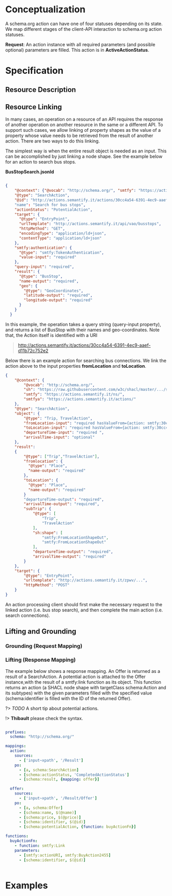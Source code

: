 
# Conceptualization

A schema.org action can have one of four statuses depending on its state. We map different stages of the client-API interaction to schema.org action statuses.

**Request**: An action instance with all required parameters (and possible optional) parameters are filled. This action is in **ActiveActionStatus**.

# Specification

## Resource Description

## Resource Linking

In many cases, an operation on a resource of an API requires the response of another operation on another resource in the same or a different API. To support such cases, we allow linking of property shapes as the value of a property whose value needs to be retrieved from the result of another action. There are two ways to do this linking. 

The simplest way is when the entire result object is needed as an input. This can be accomplished by just linking a node shape. See the example below for an action to search bus stops.

**BusStopSearch.jsonld**
```json

{
    "@context": {"@vocab": "http://schema.org/", "smtfy": "https://actions.semantify.it/vocab/"},
    "@type": "SearchAction",
    "@id": "http://actions.semantify.it/actions/30cc4a54-6391-4ec9-aaef-d11b72c752e2"
    "name": "Search for bus stops",
    "actionStatus": "PotentialAction",
    "target": {
      "@type": "EntryPoint",
      "urlTemplate": "http://actions.semantify.it/api/vao/busstops",
      "httpMethod": "GET",
      "encodingType": "application/ld+json",
      "contentType": "application/ld+json"
    },
    "smtfy:authentication": {
      "@type": "smtfy:TokenAuthentication",
      "value-input": "required"
    },
    "query-input": "required",
    "result": {
      "@type": "BusStop",
      "name-output": "required",
      "geo": {
        "@type": "GeoCoordinates",
        "latitude-output": "required",
        "longitude-output": "required"
      }
    }
  }

```
In this example, the operation takes a query string (query-input property), and returns a list of BusStop with their names and geo-coordinates. Note that, the Action itself is identified with a URI
> http://actions.semantify.it/actions/30cc4a54-6391-4ec9-aaef-d11b72c752e2

Below there is an example action for searching bus connections. We link the action above to the input properties **fromLocation** and **toLocation**. 

```json
{
    "@context": {
        "@vocab": "http://schema.org/",
        "sh": "https://raw.githubusercontent.com/w3c/shacl/master/.../shacl.context.ld.json",
        "smtfy": "https://actions.semantify.it/ns/",
        "smtfya": "https://actions.semantify.it/actions/"
    },
    "@type": "SearchAction",
    "object": {
        "@type": "Trip, TravelAction",
        "fromLocation-input": "required hasValueFrom={action: smtfy:30cc4a54-6391-4ec9-aaef-d11b72c752e2}",
        "toLocation-input": "required hasValueFrom={action: smtfy:30cc4a54-6391-4ec9-aaef-d11b72c752e2}",
        "departureTime-input": "required ",
        "arrivalTime-input": "optional"
    },
    "result": 
    {
        "@type": ["Trip","TravelAction"],
        "fromlocation": {
          "@type": "Place",
          "name-output": "required"
        },
        "toLocation": {
          "@type": "Place",
          "name-output": "required"
        }
        "departureTime-output": "required",
        "arrivalTime-output": "required",
        "subTrip": {
            "@type": [
                "Trip",
                "TravelAction"
            ],
            "sh:shape": [
                "smtfy:FromLocationShapeOut",
                "smtfy:FromLocationShapeOut"
            ],
            "departureTime-output": "required",
            "arrivalTime-output": "required"
        }
    },
    "target": {
        "@type": "EntryPoint",
        "urltemplate": "http://actions.semantify.it/zpwv/...",
        "httpMethod": "POST"
    }
}

```

An action processing client should first make the necessary request to the linked action (i.e. bus stop search), and then complete the main action (i.e. search connections). 

## Lifting and Grounding

### Grounding (Request Mapping)

### Lifting (Response Mapping)

The example below shows a response mapping. An Offer is returned as a result of a SearchAction. A potential action is attached to the Offer instance,with the result of a smtfy:link function as its object. This function returns an action (a SHACL node shape with targetClass schema:Action and its subtypes) with the given parameters filled with the specified value (schema:identifier is filled with the ID of the returned Offer).

?> _TODO_ A short tip about potential actions.

!> **Thibault** please check the syntax. 

```yaml

prefixes:
  schema: "http://schema.org/"

mappings:
  action:
    sources:
      - ['input~xpath', '/Result']
    po:
      - [a, schema:SearchAction]
      - [schema:actionStatus, 'CompletedActionStatus']
      - [schema:result, {mapping: offer}]

  offer:
    sources:
      - ['input~xpath', '/Result/Offer']
    po:
      - [a, schema:Offer]
      - [schema:name, $(@name)]
      - [schema:price, $(@price)]
      - [schema:identifier, $(@id)]
      - [schema:potentialAction, {function: buyActionFn}]

functions:
  buyActionFn:
    - function: smtfy:Link
    parameters:
      - [smtfy:actionURI, smtfy:BuyAction2455]
      - [schema:identifier, $(@id)]
  

```


# Examples
